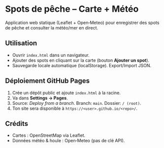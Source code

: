 # Spots de pêche – Carte + Météo

Application web statique (Leaflet + Open‑Meteo) pour enregistrer des spots de pêche et consulter la météo/mer en direct.

## Utilisation
- Ouvrir `index.html` dans un navigateur.
- Ajouter des spots en cliquant sur la carte (bouton **Ajouter un spot**).
- Sauvegarde locale automatique (localStorage). Export/Import JSON.

## Déploiement GitHub Pages
1. Crée un dépôt public et ajoute `index.html` à la racine.
2. Va dans **Settings → Pages**.
3. Source: *Deploy from a branch*. Branch: `main`. Dossier: `/ (root)`.
4. Ton site sera disponible à `https://<user>.github.io/<repo>/`.

## Crédits
- Cartes : OpenStreetMap via Leaflet.
- Données météo & houle : Open‑Meteo (pas de clé API).
